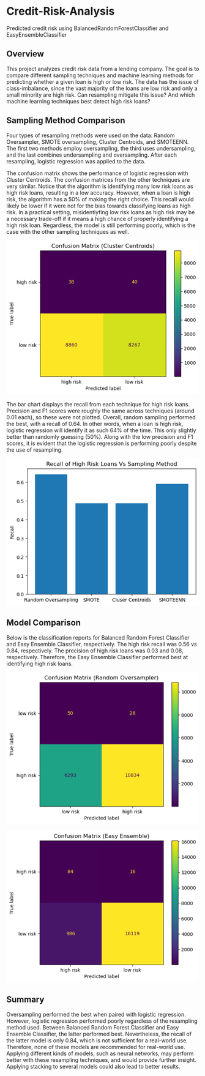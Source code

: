 # Credit-Risk-Analysis
Predicted credit risk using BalancedRandomForestClassifier and EasyEnsembleClassifier

## Overview

This project analyzes credit risk data from a lending company. The goal is to compare different sampling techniques and machine learning methods for predicting whether a given loan is high or low risk. The data has the issue of class-imbalance, since the vast majority of the loans are low risk and only a small minority are high risk. Can resampling mitigate this issue? And which machine learning techniques best detect high risk loans? 

## Sampling Method Comparison

Four types of resampling methods were used on the data: Random Oversampler, SMOTE oversampling, Cluster Centroids, and SMOTEENN. The first two methods employ oversampling, the third uses undersampling, and the last combines undersampling and oversampling. After each resampling, logistic regression was applied to the data.

The confusion matrix shows the performance of logistic regression with Cluster Centroids. The confusion matrices from the other techniques are very similar. Notice that the algorithm is identifying many low risk loans as high risk loans, resulting in a low accuracy. However, when a loan is high risk, the algorithm has a 50% of making the right choice. This recall would likely be lower if it were not for the bias towards classifying loans as high risk. In a practical setting, misidentiyfing low risk loans as high risk may be a necessary trade-off if it means a high chance of properly identifying a high risk loan. Regardless, the model is still performing poorly, which is the case with the other sampling techniques as well.

![images/cm_centr.png](images/cm_centr.png)

The bar chart displays the recall from each technique for high risk loans. Precision and F1 scores were roughly the same across techniques (around 0.01 each), so these were not plotted. Overall, random sampling performed the best, with a recall of 0.64. In other words, when a loan is high risk, logistic regression will identify it as such 64% of the time. This only slightly better than randomly guessing (50%). Along with the low precision and F1 scores, it is evident that the logistic regression is performing poorly despite the use of resampling.

![images/bar_recalls.png](images/bar_recalls.png)

## Model Comparison

Below is the classification reports for Balanced Random Forest Classifier and Easy Ensemble Classifier, respectively. The high risk recall was 0.56 vs 0.84, respectively. The precision of high risk loans was 0.03 and 0.08, respectively. Therefore, the Easy Ensemble Classifier performed best at identifying high risk loans. 

![cm_rand](images/cm_rand.png)

![cm_easy](images/cm_easy.png)

## Summary

Oversampling performed the best when paired with logistic regression. However, logistic regression performed poorly regardless of the resampling method used. Between Balanced Random Forest Classifier and Easy Ensemble Classifier, the latter performed best. Nevertheless, the recall of the latter model is only 0.84, which is not sufficient for a real-world use. Therefore, none of these models are recommended for real-world use. Applying different kinds of models, such as neural networks, may perform better with these resampling techniques, and would provide further insight. Applying stacking to several models could also lead to better results.







